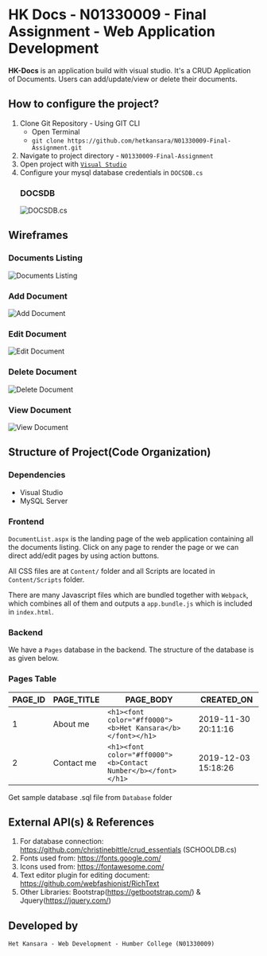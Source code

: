 # HK Docs - N01330009 - Final Assignment - Web Application Development #

**HK-Docs** is an application build with visual studio. It's a CRUD Application of Documents. Users can add/update/view or delete their documents.

## How to configure the project? ##

1. Clone Git Repository - Using GIT CLI
    * Open Terminal
    * `git clone https://github.com/hetkansara/N01330009-Final-Assignment.git`
2. Navigate to project directory - `N01330009-Final-Assignment`
3. Open project with [`Visual Studio`](https://visualstudio.microsoft.com/downloads/)
4. Configure your mysql database credentials in `DOCSDB.cs`
    ### DOCSDB ###
    ![DOCSDB.cs](https://i.ibb.co/5jdkLJb/Screenshot-63.png)

## Wireframes ##
   ### Documents Listing
   ![Documents Listing](https://i.ibb.co/Ht3WRvv/Screenshot-64.png)

   ### Add Document
   ![Add Document](https://i.ibb.co/DwFyGF0/Screenshot-65.png)

   ### Edit Document
   ![Edit Document](https://i.ibb.co/7QZpzm1/Screenshot-67.png)

   ### Delete Document
   ![Delete Document](https://i.ibb.co/tZhHyv4/Screenshot-68.png)

   ### View Document
   ![View Document](https://i.ibb.co/j4315n5/Screenshot-69.png)

## Structure of Project(Code Organization) ##

### Dependencies ###
   * Visual Studio 
   * MySQL Server

### Frontend ###
`DocumentList.aspx` is the landing page of the web application containing all the documents listing. Click on any page to render the page or we can direct add/edit pages by using action buttons.

All CSS files are at `Content/` folder and all Scripts are located in `Content/Scripts` folder.

There are many Javascript files which are bundled together with `Webpack`, which combines all of them and outputs a `app.bundle.js` which is included in `index.html`.

### Backend ###
We have a `Pages` database in the backend. The structure of the database is as given below.

### Pages Table ###

| PAGE_ID | PAGE_TITLE | PAGE_BODY | CREATED_ON |
| ------- | ----------- | ----- | ------- |
| 1 | About me | `<h1><font color="#ff0000"><b>Het Kansara</b></font></h1>` | 2019-11-30 20:11:16 |
| 2 | Contact me | `<h1><font color="#ff0000"><b>Contact Number</b></font></h1>` | 2019-12-03 15:18:26 |

Get sample database .sql file from `Database` folder 

## External API(s) & References ##

   1. For database connection: https://github.com/christinebittle/crud_essentials (SCHOOLDB.cs)
   2. Fonts used from: https://fonts.google.com/
   3. Icons used from: https://fontawesome.com/
   4. Text editor plugin for editing document: https://github.com/webfashionist/RichText
   5. Other Libraries: Bootstrap(https://getbootstrap.com/) & Jquery(https://jquery.com/)

## Developed by ##

    Het Kansara - Web Development - Humber College (N01330009)
